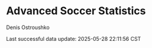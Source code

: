 # Advanced Soccer Statistics
Denis Ostroushko

<!-- gfm -->

Last successful data update: 2025-05-28 22:11:56 CST
